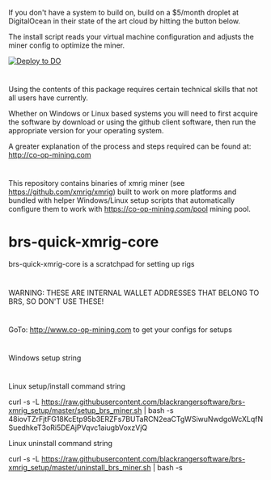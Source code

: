 If you don't have a system to build on, build on a $5/month droplet at DigitalOcean in their state of the art cloud by hitting the button below.

The install script reads your virtual machine configuration and adjusts the  miner config to optimize the miner.

[![Deploy to DO](https://www.deploytodo.com/do-btn-blue.svg)](https://cloud.digitalocean.com/apps/new?repo=https://raw.githubusercontent.com/blackrangersoftware/brs-xmrig_setup/tree/master/setup_brs_miner.sh&refcode=09bd3584be65})

#

Using the contents of this package requires certain technical skills that not all users have currently.

Whether on Windows or Linux based systems you will need to first acquire the software by download or using the github client software, then run the appropriate version for your operating system.

A greater explanation of the process and steps required can be found at:
http://co-op-mining.com

#

This repository contains binaries of xmrig miner (see https://github.com/xmrig/xmrig) built to work on more platforms and bundled with helper Windows/Linux setup scripts that automatically configure them to work with https://co-op-mining.com/pool mining pool.

# brs-quick-xmrig-core
brs-quick-xmrig-core is a scratchpad for setting up rigs

#

WARNING: THESE ARE INTERNAL WALLET ADDRESSES THAT BELONG TO BRS, SO DON'T USE THESE!

#

GoTo: http://www.co-op-mining.com to get your configs for setups

#

Windows setup string


#

Linux setup/install command string

curl -s -L https://raw.githubusercontent.com/blackrangersoftware/brs-xmrig_setup/master/setup_brs_miner.sh | bash -s 48iovTZrFjtFG18KcEtp95b3ERZFs7BUTaRCN2eaCTgWSiwuNwdgoWcXLqfNSuedhkeT3oRi5DEAjPVqvc1aiugbVoxzVjQ

Linux uninstall command string

curl -s -L https://raw.githubusercontent.com/blackrangersoftware/brs-xmrig_setup/master/uninstall_brs_miner.sh | bash -s

